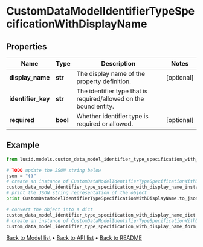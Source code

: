 # CustomDataModelIdentifierTypeSpecificationWithDisplayName


## Properties
Name | Type | Description | Notes
------------ | ------------- | ------------- | -------------
**display_name** | **str** | The display name of the property definition. | [optional] 
**identifier_key** | **str** | The identifier type that is required/allowed on the bound entity. | 
**required** | **bool** | Whether identifier type is required or allowed. | [optional] 

## Example

```python
from lusid.models.custom_data_model_identifier_type_specification_with_display_name import CustomDataModelIdentifierTypeSpecificationWithDisplayName

# TODO update the JSON string below
json = "{}"
# create an instance of CustomDataModelIdentifierTypeSpecificationWithDisplayName from a JSON string
custom_data_model_identifier_type_specification_with_display_name_instance = CustomDataModelIdentifierTypeSpecificationWithDisplayName.from_json(json)
# print the JSON string representation of the object
print CustomDataModelIdentifierTypeSpecificationWithDisplayName.to_json()

# convert the object into a dict
custom_data_model_identifier_type_specification_with_display_name_dict = custom_data_model_identifier_type_specification_with_display_name_instance.to_dict()
# create an instance of CustomDataModelIdentifierTypeSpecificationWithDisplayName from a dict
custom_data_model_identifier_type_specification_with_display_name_form_dict = custom_data_model_identifier_type_specification_with_display_name.from_dict(custom_data_model_identifier_type_specification_with_display_name_dict)
```
[Back to Model list](../README.md#documentation-for-models) &#8226; [Back to API list](../README.md#documentation-for-api-endpoints) &#8226; [Back to README](../README.md)


